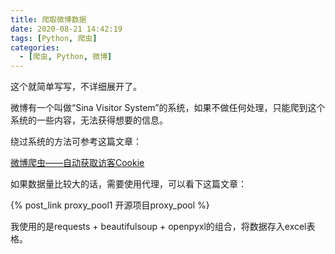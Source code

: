 ```yaml
---
title: 爬取微博数据
date: 2020-08-21 14:42:19
tags: [Python, 爬虫]
categories: 
  - [爬虫, Python, 微博]
---
```

这个就简单写写，不详细展开了。

<!-- more -->

微博有一个叫做“Sina Visitor System”的系统，如果不做任何处理，只能爬到这个系统的一些内容，无法获得想要的信息。

绕过系统的方法可参考这篇文章：

[微博爬虫——自动获取访客Cookie](https://blog.thinker.ink/passage/28/)

如果数据量比较大的话，需要使用代理，可以看下这篇文章：

{% post_link proxy_pool1 开源项目proxy_pool %}

我使用的是requests + beautifulsoup + openpyxl的组合，将数据存入excel表格。
